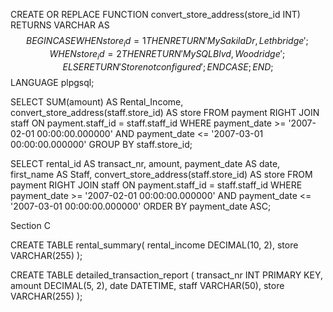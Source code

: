 CREATE OR REPLACE FUNCTION convert_store_address(store_id INT) 
RETURNS VARCHAR AS $$
BEGIN
    CASE 
        WHEN store_id = 1 THEN
            RETURN 'MySakila Dr, Lethbridge';
        WHEN store_id = 2 THEN
            RETURN 'MySQL Blvd, Woodridge';
        ELSE
            RETURN 'Store not configured';
    END CASE;
END;
$$ LANGUAGE plpgsql;


SELECT SUM(amount) AS Rental_Income, convert_store_address(staff.store_id) AS store 
FROM payment 
RIGHT JOIN staff ON payment.staff_id = staff.staff_id 
WHERE payment_date >= '2007-02-01 00:00:00.000000' AND payment_date <= '2007-03-01 00:00:00.000000' 
GROUP BY staff.store_id; 


SELECT rental_id AS transact_nr, amount, payment_date AS date, first_name AS Staff, convert_store_address(staff.store_id) AS store 
FROM payment 
RIGHT JOIN staff ON payment.staff_id = staff.staff_id 
WHERE payment_date >= '2007-02-01 00:00:00.000000' AND payment_date <= '2007-03-01 00:00:00.000000' 
ORDER BY payment_date ASC; 

 
Section C 

CREATE TABLE rental_summary( 
rental_income DECIMAL(10, 2), 
store VARCHAR(255) 
); 

CREATE TABLE detailed_transaction_report ( 
transact_nr INT PRIMARY KEY, 
amount DECIMAL(5, 2), 
date DATETIME, 
staff VARCHAR(50), 
store VARCHAR(255) 
); 
